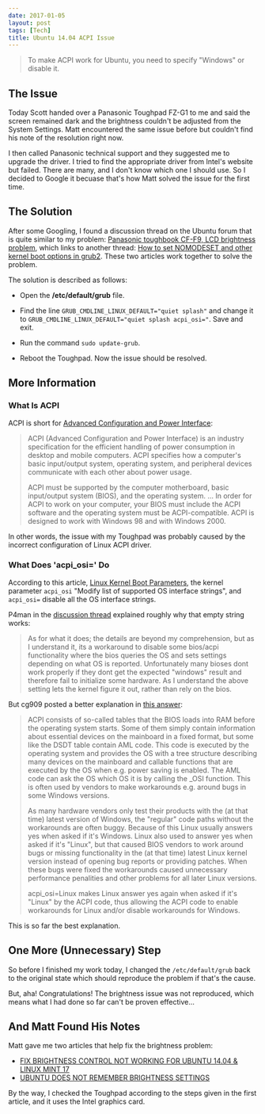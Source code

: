 ```yaml
---
date: 2017-01-05
layout: post
tags: [Tech]
title: Ubuntu 14.04 ACPI Issue
---
```


> To make ACPI work for Ubuntu, you need to specify "Windows" or disable it.

## The Issue

Today Scott handed over a Panasonic Toughpad FZ-G1 to me and said the screen remained dark and the brightness couldn't be adjusted from the System Settings. Matt encountered the same issue before but couldn't find his note of the resolution right now.

I then called Panasonic technical support and they suggested me to upgrade the driver. I tried to find the appropriate driver from Intel's website but failed. There are many, and I don't know which one I should use. So I decided to Google it becuase that's how Matt solved the issue for the first time.

## The Solution

After some Googling, I found a discussion thread on the Ubuntu forum that is quite similar to my problem: [Panasonic toughbook CF-F9, LCD brightness problem](https://ubuntuforums.org/showthread.php?t=1612560), which links to another thread: [How to set NOMODESET and other kernel boot options in grub2](https://ubuntuforums.org/showthread.php?t=1613132). These two articles work together to solve the problem.

The solution is described as follows:

* Open the **/etc/default/grub** file.

* Find the line `GRUB_CMDLINE_LINUX_DEFAULT="quiet splash"` and change it to `GRUB_CMDLINE_LINUX_DEFAULT="quiet splash acpi_osi="`. Save and exit.

* Run the command `sudo update-grub`.

* Reboot the Toughpad. Now the issue should be resolved.

## More Information

### What Is ACPI

ACPI is short for [Advanced Configuration and Power Interface](http://searchwindowsserver.techtarget.com/definition/ACPI-Advanced-Configuration-and-Power-Interface):

> ACPI (Advanced Configuration and Power Interface) is an industry specification for the efficient handling of power consumption in desktop and mobile computers. ACPI specifies how a computer's basic input/output system, operating system, and peripheral devices communicate with each other about power usage.
>
> ACPI must be supported by the computer motherboard, basic input/output system (BIOS), and the operating system. ... In order for ACPI to work on your computer, your BIOS must include the ACPI software and the operating system must be ACPI-compatible. ACPI is designed to work with Windows 98 and with Windows 2000.

In other words, the issue with my Toughpad was probably caused by the incorrect configuration of Linux ACPI driver.

### What Does 'acpi_osi=' Do

According to this article, [Linux Kernel Boot Parameters](http://redsymbol.net/linux-kernel-boot-parameters/), the kernel parameter `acpi_osi` "Modify list of supported OS interface strings", and `acpi_osi=` disable all the OS interface strings.

P4man in the [discussion thread](https://ubuntuforums.org/showthread.php?t=1612560&p=10070076#post10070076) explained roughly why that empty string works:

> As for what it does; the details are beyond my comprehension, but as I understand it, its a workaround to disable some bios/acpi functionality where the bios queries the OS and sets settings depending on what OS is reported. Unfortunately many bioses dont work properly if they dont get the expected "windows" result and therefore fail to initialize some hardware. As I understand the above setting lets the kernel figure it out, rather than rely on the bios.

But cg909 posted a better explanation in [this answer](http://unix.stackexchange.com/a/268106/162971):

> ACPI consists of so-called tables that the BIOS loads into RAM before the operating system starts. Some of them simply contain information about essential devices on the mainboard in a fixed format, but some like the DSDT table contain AML code. This code is executed by the operating system and provides the OS with a tree structure describing many devices on the mainboard and callable functions that are executed by the OS when e.g. power saving is enabled. The AML code can ask the OS which OS it is by calling the _OSI function. This is often used by vendors to make workarounds e.g. around bugs in some Windows versions.
>
> As many hardware vendors only test their products with the (at that time) latest version of Windows, the "regular" code paths without the workarounds are often buggy. Because of this Linux usually answers yes when asked if it's Windows. Linux also used to answer yes when asked if it's "Linux", but that caused BIOS vendors to work around bugs or missing functionality in the (at that time) latest Linux kernel version instead of opening bug reports or providing patches. When these bugs were fixed the workarounds caused unnecessary performance penalities and other problems for all later Linux versions.
>
> acpi_osi=Linux makes Linux answer yes again when asked if it's "Linux" by the ACPI code, thus allowing the ACPI code to enable workarounds for Linux and/or disable workarounds for Windows.

This is so far the best explanation.

## One More (Unnecessary) Step

So before I finished my work today, I changed the `/etc/default/grub` back to the original state which should reproduce the problem if that's the cause.

But, aha! Congratulations! The brightness issue was not reproduced, which means what I had done so far can't be proven effective...

## And Matt Found His Notes

Matt gave me two articles that help fix the brightness problem:

- [FIX BRIGHTNESS CONTROL NOT WORKING FOR UBUNTU 14.04 & LINUX MINT 17](https://itsfoss.com/fix-brightness-ubuntu-1310/)
- [UBUNTU DOES NOT REMEMBER BRIGHTNESS SETTINGS](https://itsfoss.com/ubuntu-mint-brightness-settings/)

By the way, I checked the Toughpad according to the steps given in the first article, and it uses the Intel graphics card.
